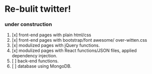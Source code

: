 # Re-bulit twitter!

### under construction

1. [x] front-end pages with plain html/css
2. [x] front-end pages with bootstrap/font awesome/ over-witten.css
3. [x] modulized pages with jQuery functions.
4. [x] modulized pages with React functions/JSON files, applied dependency injection.
5. [ ] back-end functions.
6. [ ] database using MongoDB.
